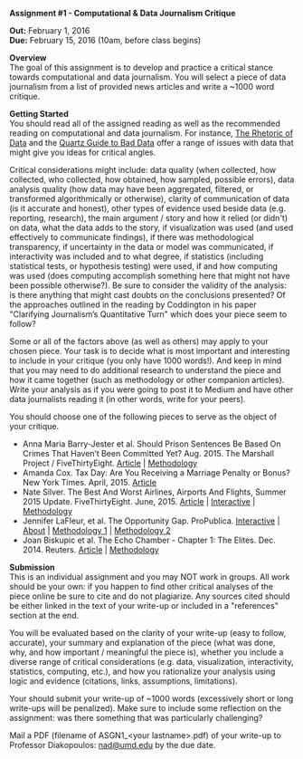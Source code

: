 **Assignment #1 - Computational & Data Journalism Critique**

**Out:** February 1, 2016  
**Due:** February 15, 2016 (10am, before class begins)  

**Overview**  
The goal of this assignment is to develop and practice a critical stance towards computational and data journalism. You will select a piece of data journalism from a list of provided news articles and write a ~1000 word critique. 

**Getting Started**  
You should read all of the assigned reading as well as the recommended reading on computational and data journalism. For instance, [The Rhetoric of Data](http://towcenter.org/the-rhetoric-of-data/) and the [Quartz Guide to Bad Data](https://github.com/Quartz/bad-data-guide) offer a range of issues with data that might give you ideas for critical angles. 

Critical considerations might include: data quality (when collected, how collected, who collected, how obtained, how sampled, possible errors), data analysis quality (how data may have been aggregated, filtered, or transformed algorithmically or otherwise), clarity of communication of data (is it accurate and honest), other types of evidence used beside data (e.g. reporting, research), the main argument / story and how it relied (or didn't) on data, what the data adds to the story, if visualization was used (and used effectively to communicate findings), if there was methodological transparency, if uncertainty in the data or model was communicated, if interactivity was included and to what degree, if statistics (including statistical tests, or hypothesis testing) were used, if and how computing was used (does computing accomplish something here that might not have been possible otherwise?). Be sure to consider the validity of the analysis: is there anything that might cast doubts on the conclusions presented? Of the approaches outlined in the reading by Coddington in his paper "Clarifying Journalism’s Quantitative Turn" which does your piece seem to follow?

Some or all of the factors above (as well as others) may apply to your chosen piece. Your task is to decide what is most important and interesting to include in your critique (you only have 1000 words!). And keep in mind that you may need to do additional research to understand the piece and how it came together (such as methodology or other companion articles). Write your analysis as if you were going to post it to Medium and have other data journalists reading it (in other words, write for your peers). 

You should choose one of the following pieces to serve as the object of your critique.
- Anna Maria Barry-Jester et al. Should Prison Sentences Be Based On Crimes That Haven’t Been Committed Yet? Aug. 2015. The Marshall Project / FiveThirtyEight. [Article](https://www.themarshallproject.org/2015/08/04/the-new-science-of-sentencing#.bzkiGmtf4) | [Methodology](http://fivethirtyeight.com/datalab/how-our-parole-simulator-works/)
- Amanda Cox. Tax Day: Are You Receiving a Marriage Penalty or Bonus? New York Times. April, 2015. [Article](http://www.nytimes.com/interactive/2015/04/16/upshot/marriage-penalty-couples-income.html)
- Nate Silver. The Best And Worst Airlines, Airports And Flights, Summer 2015 Update. FiveThirtyEight. June, 2015. [Article](http://fivethirtyeight.com/features/the-best-and-worst-airlines-airports-and-flights-summer-2015-update/) | [Interactive](http://projects.fivethirtyeight.com/flights/) | [Methodology](http://fivethirtyeight.com/features/how-we-found-the-fastest-flights/)
- Jennifer LaFleur, et al. The Opportunity Gap. ProPublica. [Interactive](http://projects.propublica.org/schools/) | [About](http://www.propublica.org/article/new-data-analysis-at-some-schools-achievement-lags-behind-opportunity) | [Methodology 1](http://www.propublica.org/article/opportunity-gap-methodology) | [Methodology 2](https://www.propublica.org/nerds/item/how-to-edit-52000-stories-at-once) 
- Joan Biskupic et al. The Echo Chamber - Chapter 1: The Elites. Dec. 2014. Reuters. [Article](http://www.reuters.com/investigates/special-report/scotus/#article-1-the-elites) | [Methodology](http://www.reuters.com/article/uk-scotus-elites-methodology-idUSKBN0JM10B20141208?feedType=RSS&feedName=everything&virtualBrandChannel=11563)

**Submission**  
This is an individual assignment and you may NOT work in groups. All work should be your own: if you happen to find other critical analyses of the piece online be sure to cite and do not plagiarize. Any sources cited should be either linked in the text of your write-up or included in a "references" section at the end. 

You will be evaluated based on the clarity of your write-up (easy to follow, accurate), your summary and explanation of the piece (what was done, why, and how important / meaningful the piece is), whether you include a diverse range of critical considerations (e.g. data, visualization, interactivity, statistics, computing, etc.), and how you rationalize your analysis using logic and evidence (citations, links, assumptions, limitations).   

Your should submit your write-up of ~1000 words (excessively short or long write-ups will be penalized). Make sure to include some reflection on the assignment: was there something that was particularly challenging? 

Mail a PDF (filename of ASGN1_\<your lastname\>.pdf) of your write-up to Professor Diakopoulos: nad@umd.edu by the due date. 
